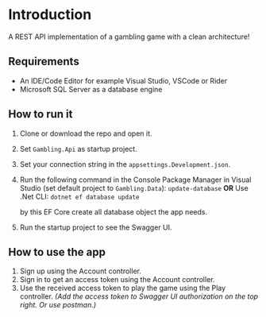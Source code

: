 ﻿# Introduction
A REST API implementation of a gambling game with a clean architecture!

## Requirements
* An IDE/Code Editor for example Visual Studio, VSCode or Rider
* Microsoft SQL Server as a database engine

## How to run it
1. Clone or download the repo and open it.
2. Set `Gambling.Api` as startup project.
3. Set your connection string in the `appsettings.Development.json`.
4. Run the following command in the Console Package Manager in Visual Studio (set default project to `Gambling.Data`):
	`update-database`
	**OR**
	Use .Net CLI:
	`dotnet ef database update`
	
	by this EF Core create all database object the app needs.
5. Run the startup project to see the Swagger UI.

## How to use the app
1. Sign up using the Account controller.
2. Sign in to get an access token using the Account controller.
3. Use the received access token to play the game using the Play controller. *(Add the access token to Swagger UI authorization on the top right. Or use postman.)*
